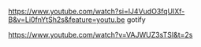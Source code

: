https://www.youtube.com/watch?si=lJ4VudO3fqUlXf-B&v=Li0fnYtSh2s&feature=youtu.be    gotify


https://www.youtube.com/watch?v=VAJWUZ3sTSI&t=2s
